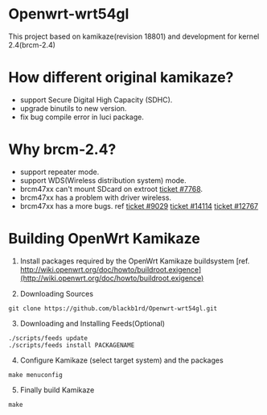 Openwrt-wrt54gl
===================
This project based on kamikaze(revision 18801) and development for kernel 2.4(brcm-2.4)

How different original kamikaze?
===================
- support Secure Digital High Capacity (SDHC).
- upgrade binutils to new version.
- fix bug compile error in luci package.

Why brcm-2.4?
===================
- support repeater mode.
- support WDS(Wireless distribution system) mode.
- brcm47xx can't mount SDcard on extroot [ticket #7768](https://dev.openwrt.org/ticket/7768).
- brcm47xx has a problem with driver wireless.
- brcm47xx has a more bugs. ref [ticket #9029](https://dev.openwrt.org/ticket/9029) [ticket #14114](https://dev.openwrt.org/ticket/14114) [ticket #12767](https://dev.openwrt.org/ticket/12767)

Building OpenWrt Kamikaze
===================
1. Install packages required by the OpenWrt Kamikaze buildsystem  [ref. http://wiki.openwrt.org/doc/howto/buildroot.exigence](http://wiki.openwrt.org/doc/howto/buildroot.exigence)

2. Downloading Sources
```shell
git clone https://github.com/blackb1rd/Openwrt-wrt54gl.git
```

3. Downloading and Installing Feeds(Optional)
```shell
./scripts/feeds update
./scripts/feeds install PACKAGENAME
```

4. Configure Kamikaze (select target system) and the packages
```shell
make menuconfig
```

5. Finally build Kamikaze
```
make
```
